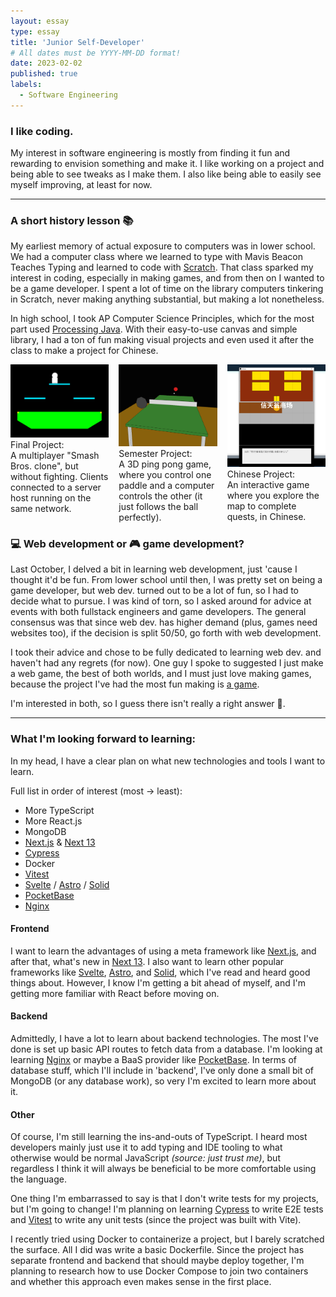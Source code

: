 ```yaml
---
layout: essay
type: essay
title: 'Junior Self-Developer'
# All dates must be YYYY-MM-DD format!
date: 2023-02-02
published: true
labels:
  - Software Engineering
---
```


### I like coding.

My interest in software engineering is mostly from finding it fun and rewarding to envision something and make it. I like working on a project and being able to see tweaks as I make them. I also like being able to easily see myself improving, at least for now.

---

### A short history lesson :books:

My earliest memory of actual exposure to computers was in lower school. We had a computer class where we learned to type with Mavis Beacon Teaches Typing and learned to code with [Scratch](https://scratch.mit.edu). That class sparked my interest in coding, especially in making games, and from then on I wanted to be a game developer. I spent a lot of time on the library computers tinkering in Scratch, never making anything substantial, but making a lot nonetheless.

In high school, I took AP Computer Science Principles, which for the most part used [Processing Java](https://processing.org/). With their easy-to-use canvas and simple library, I had a ton of fun making visual projects and even used it after the class to make a project for Chinese.

<div style='display: grid; grid-template-columns: repeat(3, 1fr); gap: 1rem'>
  <div>
    <img class='img-fluid' src='../img/se-interests/processing-smash.png'>
    Final Project:<br>
    A multiplayer "Smash Bros. clone", but without fighting. Clients connected to a server host running on the same network.
  </div>
  <div>
    <img class='img-fluid' src='../img/se-interests/processing-ping-pong.png'>
    Semester Project:<br>
    A 3D ping pong game, where you control one paddle and a computer controls the other (it just follows the ball perfectly).
  </div>
  <div>
    <img class='img-fluid' src='../img/se-interests/processing-chinese.png'>
    Chinese Project:<br>
    An interactive game where you explore the map to complete quests, in Chinese.
  </div>
</div>

### :computer: Web development or :video_game: game development?

Last October, I delved a bit in learning web development, just 'cause I thought it'd be fun. From lower school until then, I was pretty set on being a game developer, but web dev. turned out to be a lot of fun, so I had to decide what to pursue. I was kind of torn, so I asked around for advice at events with both fullstack engineers and game developers. The general consensus was that since web dev. has higher demand (plus, games need websites too), if the decision is split 50/50, go forth with web development.

I took their advice and chose to be fully dedicated to learning web dev. and haven't had any regrets (for now). One guy I spoke to suggested I just make a web game, the best of both worlds, and I must just love making games, because the project I've had the most fun making is [a game](/314-techfolio/projects/sham-ill.html).

I'm interested in both, so I guess there isn't really a right answer :shrug:.

---

### What I'm looking forward to learning:

In my head, I have a clear plan on what new technologies and tools I want to learn.

Full list in order of interest (most -> least):

- More TypeScript
- More React.js
- MongoDB
- [Next.js](https://nextjs.org/) & [Next 13](https://beta.nextjs.org/)
- [Cypress](https://www.cypress.io/)
- Docker
- [Vitest](https://www.cypress.io/)
- [Svelte](https://svelte.dev/) / [Astro](https://astro.build/) / [Solid](https://www.solidjs.com/)
- [PocketBase](https://pocketbase.io/)
- [Nginx](https://www.nginx.com/)

#### Frontend

I want to learn the advantages of using a meta framework like [Next.js](https://nextjs.org/), and after that, what's new in [Next 13](https://beta.nextjs.org/). I also want to learn other popular frameworks like [Svelte](https://svelte.dev/), [Astro](https://astro.build/), and [Solid](https://www.solidjs.com/), which I've read and heard good things about. However, I know I'm getting a bit ahead of myself, and I'm getting more familiar with React before moving on.

#### Backend

Admittedly, I have a lot to learn about backend technologies. The most I've done is set up basic API routes to fetch data from a database. I'm looking at learning [Nginx](https://www.nginx.com/) or maybe a BaaS provider like [PocketBase](https://pocketbase.io/). In terms of database stuff, which I'll include in 'backend', I've only done a small bit of MongoDB (or any database work), so very I'm excited to learn more about it.

#### Other

Of course, I'm still learning the ins-and-outs of TypeScript. I heard most developers mainly just use it to add typing and IDE tooling to what otherwise would be normal JavaScript _(source: just trust me)_, but regardless I think it will always be beneficial to be more comfortable using the language.

One thing I'm embarrassed to say is that I don't write tests for my projects, but I'm going to change! I'm planning on learning [Cypress](https://www.cypress.io/) to write E2E tests and [Vitest](https://www.cypress.io/) to write any unit tests (since the project was built with Vite).

I recently tried using Docker to containerize a project, but I barely scratched the surface. All I did was write a basic Dockerfile. Since the project has separate frontend and backend that should maybe deploy together, I'm planning to research how to use Docker Compose to join two containers and whether this approach even makes sense in the first place.
